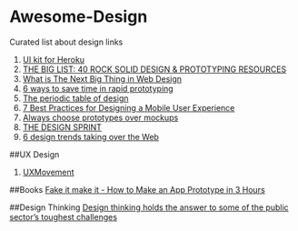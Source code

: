 # Awesome-Design
Curated list about design links

 1. [UI kit for Heroku](http://purple.herokuapp.com)
 2. [THE BIG LIST: 40 ROCK SOLID DESIGN & PROTOTYPING RESOURCES](http://blog.invisionapp.com/the-big-list-40-rock-solid-design-prototyping-resources/)
 3. [What is The Next Big Thing in Web Design](http://ewebdesign.com/next-big-thing-web-design/)
 4. [6 ways to save time in rapid prototyping](http://blog.invisionapp.com/the-periodic-table-of-design/)
 5. [The periodic table of design](http://blog.invisionapp.com/the-periodic-table-of-design)
 6. [7 Best Practices for Designing a Mobile User Experience](http://www.sitepoint.com/7-best-practices-designing-mobile-user-experience/)
 7. [Always choose prototypes over mockups](http://blog.webflow.com/always-choose-prototypes-over-mockups)
 8. [THE DESIGN SPRINT](http://www.gv.com/sprint/)
 9. [6 design trends taking over the Web](http://thenextweb.com/dd/2015/07/24/6-design-trends-taking-over-the-web/)

##UX Design

 1. [UXMovement](http://uxmovement.com)

##Books
[Fake it make it - How to Make an App Prototype in 3 Hours](http://www.slideshare.net/akhella/fake-it-make-it-how-to-make-an-app-prototype-in-3-hours)
 

##Design Thinking
[Design thinking holds the answer to some of the public sector’s toughest challenges](http://designforeurope.eu/news-opinion/design-thinking-holds-answer-some-public-sector-s-toughest-challenges)

